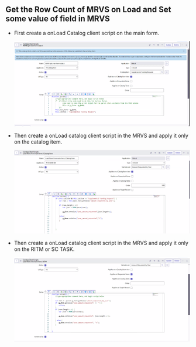 ## Get the Row Count of MRVS on Load and Set some value of field in MRVS

- First create a onLoad Catalog client script on the main form.

    ![Main form Catalog Client Script](../../images/parent%20form%20client%20script.png)
    
- Then create a onLoad catalog client script in the MRVS and apply it only on the catalog item.

    ![MRVS Catalog Client Script](../../images/MRVS%20Client%20script%20on%20Catalog%20Item.png)

- Then create a onLoad catalog client script in the MRVS and apply it only on the RITM or SC TASK.

    ![MRVS Catalog Client Script RITM SCTASK](../../images/MRVS%20client%20script%20on%20RITM%20or%20SCTASK,.png)

